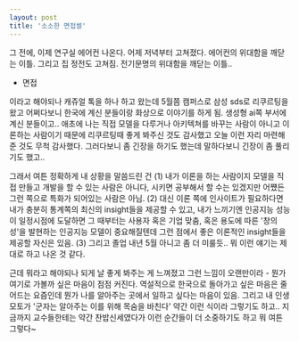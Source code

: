 ```yaml
---
layout: post
title: '소소한 면접썰'
---
```


그 전에, 이제 연구실 에어컨 나온다. 어제 저녁부터 고쳐졌다. 에어컨의 위대함을 깨닫는 이틀. 그리고 집 정전도 고쳐짐. 전기문명의 위대함을 깨닫는 이틀..

- 면접

이라고 해야되나 캐쥬얼 톡을 하나 하고 왔는데 5월쯤 캠퍼스로 삼성 sds로 리쿠르팅을 왔고 어쩌다보니 한국에 계신 분들이랑 화상으로 이야기를 하게 됨. 생성형 ai쪽 부서에 계신 분들이고.. 애초에 나는 직접 모델을 다루거나 아키텍쳐를 바꾸는 사람이 아니고 이론하는 사람이기 때문에 리쿠르팅때 좋게 봐주신 것도 감사했고 오늘 이런 자리 마련해준 것도 무척 감사했다. 그러다보니 좀 긴장을 하기도 했는데 말하다보니 긴장이 좀 풀리기도 했고..

그래서 여튼 정확하게 내 상황을 말씀드린 건 (1) 내가 이론을 하는 사람이지 모델을 직접 만들고 개발을 할 수 있는 사람은 아니다, 시키면 공부해서 할 수는 있겠지만 어쩄든 그런 쪽으로 특화가 되어있는 사람은 아님. (2) 대신 이론 쪽에 인사이트가 필요하다면 내가 충분히 통계쪽의 최신의 insight들을 제공할 수 있고, 내가 느끼기엔 인공지능 성능이 일정시점에 도달하면 그 때부터는 사용자 혹은 기업 맞춤, 혹은 용도에 따른 '창의성'을 발현하는 인공지능 모델이 중요해질텐데 그런 점에서 좋은 이론적인 insight들을 제공할 자신은 있음. (3) 그리고 졸업 내년 5월 아니고 좀 더 미룰듯.. 뭐 이런 얘기는 제대로 하고 나온 것 같다.

근데 뭐라고 해야되나 되게 날 좋게 봐주는 게 느껴졌고 그런 느낌이 오랜만이라 - 뭔가 여기로 가볼까 싶은 마음이 점점 커진다. 역설적으로 한국으로 돌아가고 싶은 마음은 줄어드는 요즘인데 뭔가 나를 알아주는 곳에서 일하고 싶다는 마음이 있음. 그리고 내 인생 모토가 '군자는 알아주는 이를 위해 목숨을 바친다' 약간 이런 식이라 그렇기도 하고.. 지금까지 교수들한테는 약간 찬밥신세였다가 이런 순간들이 더 소중하기도 하고 뭐 여튼 그렇다~

